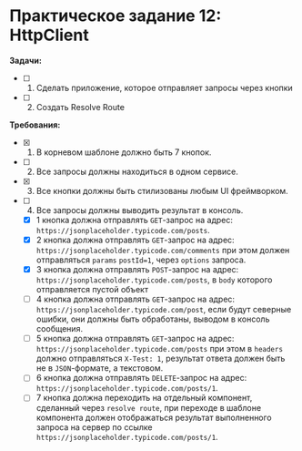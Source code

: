 # Практическое задание 12: HttpClient

**Задачи:** 

- [ ] 1. Cделать приложение, которое отправляет запросы через кнопки
- [ ] 2. Создать Resolve Route

**Требования:**

- [x] 1. В корневом шаблоне должно быть 7 кнопок.

- [ ] 2. Все запросы должны находиться в одном сервисе.

- [x] 3. Все кнопки должны быть стилизованы любым UI фреймворком.

- [ ] 4. Все запросы должны выводить результат в консоль.

  - [x] 1 кнопка должна отправлять `GET`-запрос на адрес: `https://jsonplaceholder.typicode.com/posts`.
  - [x] 2 кнопка должна отправлять `GET`-запрос на адрес: `https://jsonplaceholder.typicode.com/comments` при этом должен отправляться `params` `postId=1`, через `options` запроса.
  - [x] 3 кнопка должна отправлять `POST`-запрос на адрес: `https://jsonplaceholder.typicode.com/posts`, в `body` которого отправляется пустой объект
  - [ ] 4 кнопка должна отправлять `GET`-запрос на адрес: `https://jsonplaceholder.typicode.com/post`, если будут северные ошибки, они должны быть обработаны, выводом в консоль сообщения.
  - [ ] 5 кнопка должна отправлять `GET`-запрос на адрес: `https://jsonplaceholder.typicode.com/posts` при этом в `headers` должно отправляться `X-Test: 1`, результат ответа должен быть не в `JSON`-формате, а текстовом.
  - [ ] 6 кнопка должна отправлять `DELETE`-запрос на адрес: `https://jsonplaceholder.typicode.com/posts/1`.
  - [ ] 7 кнопка должна переходить на отдельный компонент, сделанный через `resolve route`, при переходе в шаблоне компонента должен отображаться результат выполненного запроса на сервер по ссылке `https://jsonplaceholder.typicode.com/posts/1`.
